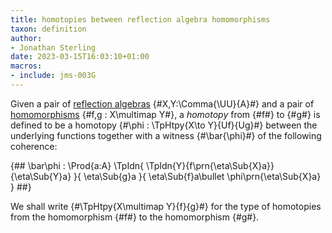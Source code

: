 ```yaml
---
title: homotopies between reflection algebra homomorphisms
taxon: definition
author:
- Jonathan Sterling
date: 2023-03-15T16:03:10+01:00
macros:
- include: jms-003G
---
```


Given a pair of [reflection algebras](jms-003O) {#X,Y:\Comma{\UU}{A}#} and a pair of [homomorphisms](jms-003O) {#f,g : X\multimap Y#}, a *homotopy* from {#f#} to {#g#} is defined to be a homotopy {#\phi : \TpHtpy{X\to Y}{Uf}{Ug}#} between the underlying functions together with a witness {#\bar{\phi}#}  of the following coherence:

{##
   \bar\phi :
   \Prod{a:A}
   \TpIdn{
      \TpIdn{Y}{f\prn{\eta\Sub{X}a}}{\eta\Sub{Y}a}
    }{
      \eta\Sub{g}a
   }{
      \eta\Sub{f}a\bullet \phi\prn{\eta\Sub{X}a}
   }
##}

We shall write {#\TpHtpy{X\multimap Y}{f}{g}#} for the type of homotopies from the homomorphism {#f#} to the homomorphism {#g#}.
